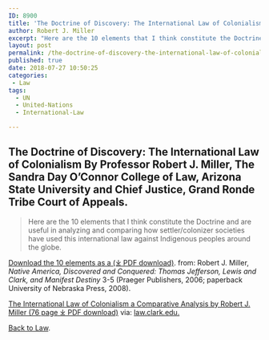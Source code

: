 ```yaml
---
ID: 8900
title: 'The Doctrine of Discovery: The International Law of Colonialism'
author: Robert J. Miller
excerpt: "Here are the 10 elements that I think constitute the Doctrine and are useful in analyzing and comparing how settler-colonizer societies have used this international law against Indigenous peoples around the globe."
layout: post
permalink: /the-doctrine-of-discovery-the-international-law-of-colonialism/
published: true
date: 2018-07-27 10:50:25
categories:
 - Law
tags:
  - UN
  - United-Nations
  - International-Law

---
```

## The Doctrine of Discovery: The International Law of Colonialism By Professor Robert J. Miller, The Sandra Day O’Connor College of Law, Arizona State University and Chief Justice, Grand Ronde Tribe Court of Appeals.

> Here are the 10 elements that I think constitute the Doctrine and are useful in analyzing and comparing how settler/colonizer societies have used this international law against Indigenous peoples around the globe.

[Download the 10 elements as a (⤓ PDF download)](https://doctrineofdiscovery.org/assets/pdfs/DiscoveryElementsOnondaga2014.pdf). from: Robert J. Miller, _Native America, Discovered and Conquered: Thomas Jefferson, Lewis and Clark, and Manifest Destiny_ 3-5 (Praeger Publishers, 2006; paperback University of Nebraska Press, 2008).

[The International Law of Colonialism a Comparative Analysis by Robert J. Miller (76 page ⤓ PDF download)](https://doctrineofdiscovery.org/assets/pdfs/lcb154art1millerpdf.pdf) via: [law.clark.edu.](https://law.lclark.edu/)

[Back to Law](https://doctrineofdiscovery.org/law/).
